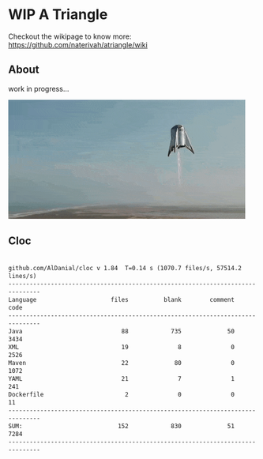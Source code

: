 # WIP A Triangle

  Checkout the wikipage to know more: https://github.com/naterivah/atriangle/wiki

  ## About
  work in progress...

  ![Screenshot](./docs/starhopper.gif?raw=true?style=center)

  ## Cloc 
 ``` 
 
github.com/AlDanial/cloc v 1.84  T=0.14 s (1070.7 files/s, 57514.2 lines/s)
-------------------------------------------------------------------------------
Language                     files          blank        comment           code
-------------------------------------------------------------------------------
Java                            88            735             50           3434
XML                             19              8              0           2526
Maven                           22             80              0           1072
YAML                            21              7              1            241
Dockerfile                       2              0              0             11
-------------------------------------------------------------------------------
SUM:                           152            830             51           7284
------------------------------------------------------------------------------- 
 ```
